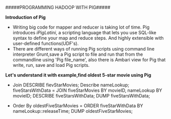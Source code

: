 #####PROGRAMMING HADOOP WITH PIG#####

**Introduction of Pig**

- Writing big code for mapper and reducer is taking lot of time. Pig introduces _iPigLatini_, a scripting language that lets you use SQL-like syntax to define your map and reduce steps. And highly extensible with user-defined functions(UDF's).
- There are different ways of running Pig scripts using command line interpreter Grunt,save a Pig script to file and run that from the commandline using 'Pig file_name', also there is Ambari view for Pig that write, run, save and load Pig scripts.

**Let's understand it with example,find oldest 5-star movie using Pig**

- Join
      DESCRIBE fievStarMovies;
      Describe nameLookup;
      fiveStarsWithData = JOIN fiveStarMovies BY movieID, nameLookup BY movieID;
      DESCRIBE fiveStarsWithData;
      DUMP fiveStarsWithData;

- Order By
    oldestFiveStarMovies = ORDER fiveStarWithData BY nameLookup::releaseTime;
    DUMP oldestFiveStarMovies;
